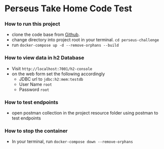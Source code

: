 # Perseus Take Home Code Test

### How to run this  project

- clone the code base from [Github](https://github.com/translogx/perseus-challenge).
- change directory into project root in your terminal. ``cd perseus-challenge``
- run ``docker-compose up -d --remove-orphans --build``

### How to view data in h2 Database

- Visit ``http://localhost:7001/h2-console``
- on the web form set the following accordingly
    - JDBC url to ``jdbc:h2:mem:testdb``
    - User Name ``root``
    - Password ``root``
  

### How to test endpoints

- open postman collection in the project resource folder using postman to test endpoints

### How to stop the container

- In your terminal, run ``docker-compose down --remove-orphans`` 
